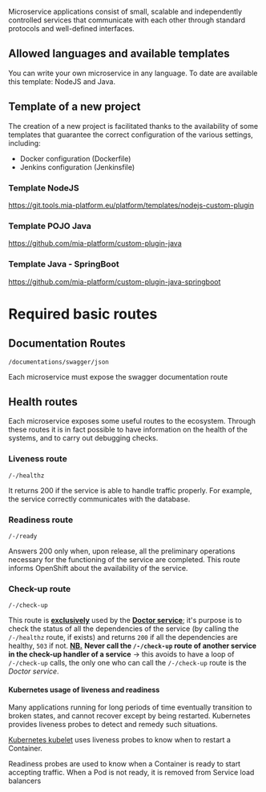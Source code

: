Microservice applications consist of small, scalable and independently controlled services that communicate with each other through standard protocols and well-defined interfaces.

## Allowed languages ​​and available templates ##

You can write your own microservice in any language.
To date are available this template: NodeJS and Java.

## Template of a new project ##

The creation of a new project is facilitated thanks to the availability of some templates that guarantee the correct configuration of the various settings, including:

- Docker configuration (Dockerfile)
- Jenkins configuration (Jenkinsfile)

### Template NodeJS ###
https://git.tools.mia-platform.eu/platform/templates/nodejs-custom-plugin

### Template POJO Java ###
https://github.com/mia-platform/custom-plugin-java

### Template Java - SpringBoot ###
https://github.com/mia-platform/custom-plugin-java-springboot

# Required basic routes #
## Documentation Routes ##
`/documentations/swagger/json`

Each microservice must expose the swagger documentation route

## Health routes ##
Each microservice exposes some useful routes to the ecosystem. Through these routes it is in fact possible to have information on the health of the systems, and to carry out debugging checks.

### Liveness route ###
`/-/healthz`

It returns 200 if the service is able to handle traffic properly.
For example, the service correctly communicates with the database.

### Readiness route ###
`/-/ready`

Answers 200 only when, upon release, all the preliminary operations necessary for the functioning of the service are completed. This route informs OpenShift about the availability of the service.

### Check-up route ###
`/-/check-up`

This route is **<u>exclusively</u>** used by the [**Doctor service**](/development_suite/doctor-service/services_status); it's purpose is to check the status of all the dependencies of the service (by calling the `/-/healthz` route, if exists) and returns `200` if all the dependencies are healthy, `503` if not.
**<u>NB.</u>** **Never call the `/-/check-up` route of another service in the check-up handler of a service** &rarr; this avoids to have a loop of `/-/check-up` calls, the only one who can call the `/-/check-up` route is the _Doctor service_.

#### Kubernetes usage of liveness and readiness ####
Many applications running for long periods of time eventually transition to broken states, and cannot recover except by being restarted. Kubernetes provides liveness probes to detect and remedy such situations.

[Kubernetes kubelet](https://kubernetes.io/docs/tasks/configure-pod-container/configure-liveness-readiness-probes/) uses liveness probes to know when to restart a Container.

Readiness probes are used to know when a Container is ready to start accepting traffic. When a Pod is not ready, it is removed from Service load balancers

